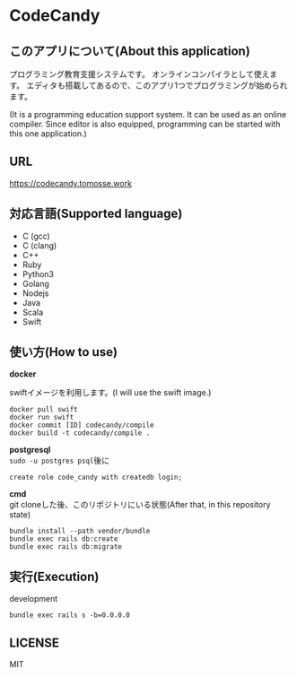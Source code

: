 # CodeCandy

## このアプリについて(About this application)

プログラミング教育支援システムです。
オンラインコンパイラとして使えます。
エディタも搭載してあるので、このアプリ1つでプログラミングが始められます。

(It is a programming education support system.
It can be used as an online compiler.
Since editor is also equipped, programming can be started with this one application.)

## URL
https://codecandy.tomosse.work

## 対応言語(Supported language)

- C (gcc)
- C (clang)
- C++
- Ruby
- Python3
- Golang
- Nodejs
- Java
- Scala
- Swift

## 使い方(How to use)
__docker__
  
swiftイメージを利用します。(I will use the swift image.)
```
docker pull swift
docker run swift
docker commit [ID] codecandy/compile
docker build -t codecandy/compile .
```
__postgresql__  
`sudo -u postgres psql`後に
```
create role code_candy with createdb login;
```
__cmd__  
git cloneした後、このリポジトリにいる状態(After that, in this repository state)
```
bundle install --path vendor/bundle
bundle exec rails db:create
bundle exec rails db:migrate
```

## 実行(Execution)
development
```
bundle exec rails s -b=0.0.0.0
```

## LICENSE
MIT
